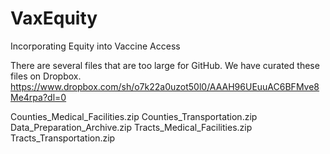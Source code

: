 # VaxEquity
Incorporating Equity into Vaccine Access

There are several files that are too large for GitHub. We have curated these files on Dropbox.
https://www.dropbox.com/sh/o7k22a0uzot50l0/AAAH96UEuuAC6BFMve8Me4rpa?dl=0 

Counties_Medical_Facilities.zip
Counties_Transportation.zip
Data_Preparation_Archive.zip
Tracts_Medical_Facilities.zip
Tracts_Transportation.zip
